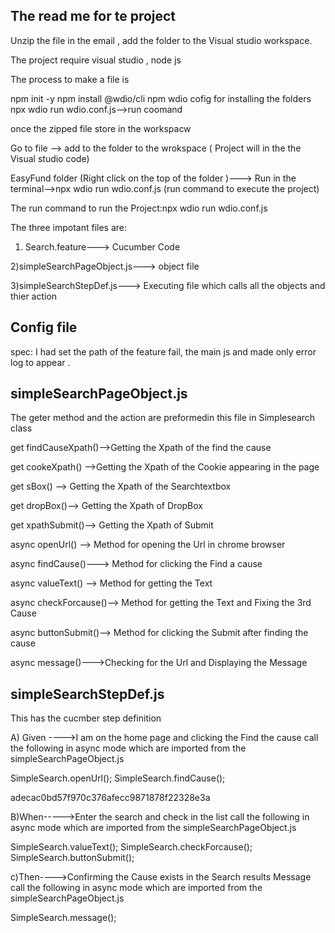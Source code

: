 The read me for te project
------------------------

Unzip the file in the email , add the folder to the Visual studio workspace.


The project require visual studio , node js 

The process to make a file is 

npm init -y
npm install @wdio/cli
npm wdio cofig for installing the folders 
npx wdio run wdio.conf.js-->run coomand


once the zipped file store in the workspacw

Go to file -->  add to the folder to the wrokspace  ( Project will in the the Visual studio code)

EasyFund folder (Right click on the top of the folder )---> Run in the terminal-->npx wdio run wdio.conf.js (run command to execute the project)

The run command to run the Project:npx wdio run wdio.conf.js

The three impotant files are:

1) Search.feature---> Cucumber Code

2)simpleSearchPageObject.js---> object file 

3)simpleSearchStepDef.js---> Executing file which calls all the objects and thier action


Config file
-----------
spec: I had set the path of the feature fail, the main js and made only error log to appear .

simpleSearchPageObject.js
------------------------
The geter method and the action are preformedin this file in Simplesearch class


get findCauseXpath()-->Getting the Xpath of the find the cause

get cookeXpath() -->Getting the Xpath of the Cookie appearing in the page

get sBox() --> Getting the Xpath of the Searchtextbox

get dropBox()--> Getting the Xpath of DropBox 

get xpathSubmit()--> Getting the Xpath of Submit

async openUrl() -->  Method for opening the Url in chrome browser

async findCause()--->  Method for clicking the Find a cause

async valueText() -->  Method for getting the Text 

async checkForcause()--> Method for getting the Text and Fixing the 3rd Cause

 async buttonSubmit()--> Method for clicking the Submit after finding the cause

async message()--->Checking for the Url and Displaying the Message

simpleSearchStepDef.js
------------------------

This has the cucmber step definition

A) Given ---->I am on the home page and clicking the Find the cause
  call the following in async mode which are imported from the simpleSearchPageObject.js

SimpleSearch.openUrl();
SimpleSearch.findCause();

adecac0bd57f970c376afecc9871878f22328e3a

B)When----->Enter the search and check in the list
   call the following in async mode which are imported from the simpleSearchPageObject.js

  SimpleSearch.valueText();
  SimpleSearch.checkForcause();
  SimpleSearch.buttonSubmit();


c)Then---->Confirming the Cause exists in the Search results Message
    call the following in async mode which are imported from the simpleSearchPageObject.js

SimpleSearch.message();
